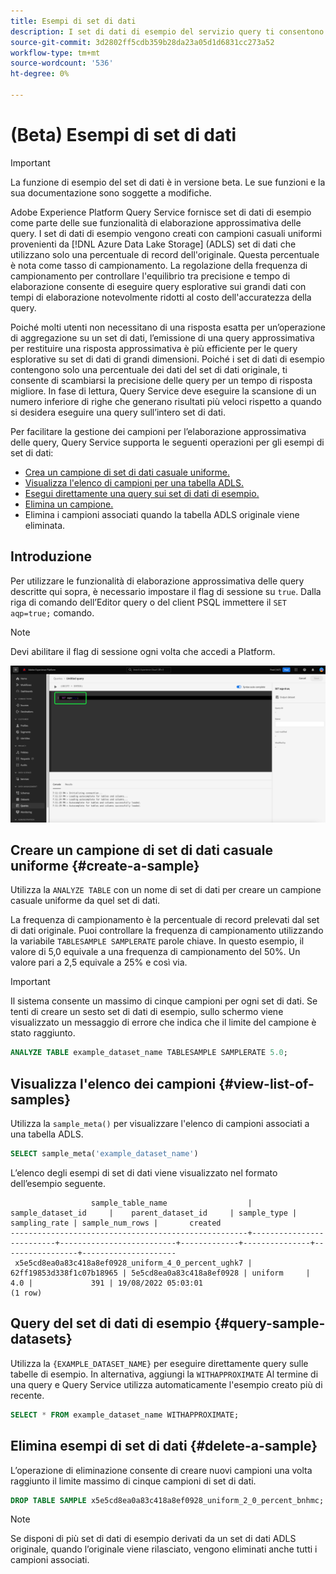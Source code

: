 ```yaml
---
title: Esempi di set di dati
description: I set di dati di esempio del servizio query ti consentono di eseguire query esplorative sui grandi dati con un tempo di elaborazione notevolmente ridotto al costo dell’accuratezza della query. Questa guida fornisce informazioni su come gestire i campioni per approssimare l’elaborazione delle query
source-git-commit: 3d2802ff5cdb359b28da23a05d1d6831cc273a52
workflow-type: tm+mt
source-wordcount: '536'
ht-degree: 0%

---
```


# (Beta) Esempi di set di dati

>[!IMPORTANT]
>
>La funzione di esempio del set di dati è in versione beta. Le sue funzioni e la sua documentazione sono soggette a modifiche.

Adobe Experience Platform Query Service fornisce set di dati di esempio come parte delle sue funzionalità di elaborazione approssimativa delle query. I set di dati di esempio vengono creati con campioni casuali uniformi provenienti da [!DNL Azure Data Lake Storage] (ADLS) set di dati che utilizzano solo una percentuale di record dell&#39;originale. Questa percentuale è nota come tasso di campionamento. La regolazione della frequenza di campionamento per controllare l&#39;equilibrio tra precisione e tempo di elaborazione consente di eseguire query esplorative sui grandi dati con tempi di elaborazione notevolmente ridotti al costo dell&#39;accuratezza della query.

Poiché molti utenti non necessitano di una risposta esatta per un’operazione di aggregazione su un set di dati, l’emissione di una query approssimativa per restituire una risposta approssimativa è più efficiente per le query esplorative su set di dati di grandi dimensioni. Poiché i set di dati di esempio contengono solo una percentuale dei dati del set di dati originale, ti consente di scambiarsi la precisione delle query per un tempo di risposta migliore. In fase di lettura, Query Service deve eseguire la scansione di un numero inferiore di righe che generano risultati più veloci rispetto a quando si desidera eseguire una query sull’intero set di dati.

Per facilitare la gestione dei campioni per l’elaborazione approssimativa delle query, Query Service supporta le seguenti operazioni per gli esempi di set di dati:

- [Crea un campione di set di dati casuale uniforme.](#create-a-sample)
- [Visualizza l&#39;elenco di campioni per una tabella ADLS.](#view-list-of-samples)
- [Esegui direttamente una query sui set di dati di esempio.](#query-sample-datasets)
- [Elimina un campione.](#delete-a-sample)
- Elimina i campioni associati quando la tabella ADLS originale viene eliminata.

## Introduzione

Per utilizzare le funzionalità di elaborazione approssimativa delle query descritte qui sopra, è necessario impostare il flag di sessione su `true`. Dalla riga di comando dell’Editor query o del client PSQL immettere il `SET aqp=true;` comando.

>[!NOTE]
>
>Devi abilitare il flag di sessione ogni volta che accedi a Platform.

![Editor query con il comando &#39;SET aqp=true;&#39; evidenziato.](../images/sql/set-session-flag.png)

## Creare un campione di set di dati casuale uniforme {#create-a-sample}

Utilizza la `ANALYZE TABLE` con un nome di set di dati per creare un campione casuale uniforme da quel set di dati.

La frequenza di campionamento è la percentuale di record prelevati dal set di dati originale. Puoi controllare la frequenza di campionamento utilizzando la variabile `TABLESAMPLE SAMPLERATE` parole chiave. In questo esempio, il valore di 5,0 equivale a una frequenza di campionamento del 50%. Un valore pari a 2,5 equivale a 25% e così via.

>[!IMPORTANT]
>
>Il sistema consente un massimo di cinque campioni per ogni set di dati. Se tenti di creare un sesto set di dati di esempio, sullo schermo viene visualizzato un messaggio di errore che indica che il limite del campione è stato raggiunto.

```sql
ANALYZE TABLE example_dataset_name TABLESAMPLE SAMPLERATE 5.0;
```

## Visualizza l&#39;elenco dei campioni {#view-list-of-samples}

Utilizza la `sample_meta()` per visualizzare l&#39;elenco di campioni associati a una tabella ADLS.

```sql
SELECT sample_meta('example_dataset_name')
```

L’elenco degli esempi di set di dati viene visualizzato nel formato dell’esempio seguente.

```shell
                  sample_table_name                  |    sample_dataset_id     |    parent_dataset_id     | sample_type | sampling_rate | sample_num_rows |       created      
-----------------------------------------------------+--------------------------+--------------------------+-------------+---------------+-----------------+---------------------
 x5e5cd8ea0a83c418a8ef0928_uniform_4_0_percent_ughk7 | 62ff19853d338f1c07b18965 | 5e5cd8ea0a83c418a8ef0928 | uniform     |           4.0 |             391 | 19/08/2022 05:03:01
(1 row)
```

## Query del set di dati di esempio {#query-sample-datasets}

Utilizza la `{EXAMPLE_DATASET_NAME}` per eseguire direttamente query sulle tabelle di esempio. In alternativa, aggiungi la `WITHAPPROXIMATE` Al termine di una query e Query Service utilizza automaticamente l&#39;esempio creato più di recente.

```sql
SELECT * FROM example_dataset_name WITHAPPROXIMATE;
```

## Elimina esempi di set di dati {#delete-a-sample}

L’operazione di eliminazione consente di creare nuovi campioni una volta raggiunto il limite massimo di cinque campioni di set di dati.

```sql
DROP TABLE SAMPLE x5e5cd8ea0a83c418a8ef0928_uniform_2_0_percent_bnhmc;
```

>[!NOTE]
>
>Se disponi di più set di dati di esempio derivati da un set di dati ADLS originale, quando l’originale viene rilasciato, vengono eliminati anche tutti i campioni associati.
